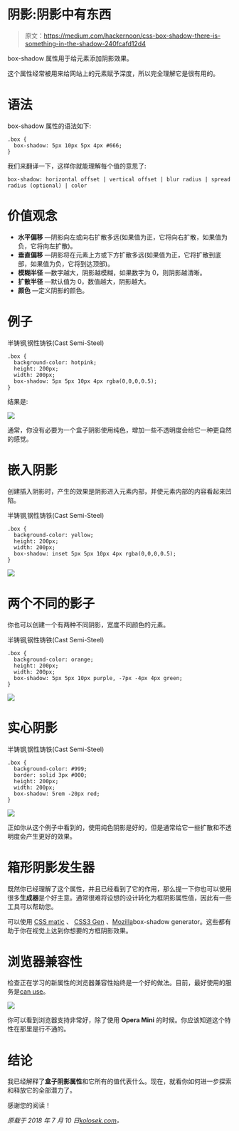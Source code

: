 # 阴影:阴影中有东西

> 原文：<https://medium.com/hackernoon/css-box-shadow-there-is-something-in-the-shadow-240fcafd12d4>

box-shadow 属性用于给元素添加阴影效果。

这个属性经常被用来给网站上的元素赋予深度，所以完全理解它是很有用的。

# 语法

box-shadow 属性的语法如下:

```
.box {
  box-shadow: 5px 10px 5px 4px #666;
}
```

我们来翻译一下，这样你就能理解每个值的意思了:

```
box-shadow: horizontal offset | vertical offset | blur radius | spread radius (optional) | color
```

# 价值观念

*   **水平偏移** —阴影向左或向右扩散多远(如果值为正，它将向右扩散，如果值为负，它将向左扩散)。
*   **垂直偏移** —阴影将在元素上方或下方扩散多远(如果值为正，它将扩散到底部，如果值为负，它将到达顶部)。
*   **模糊半径** —数字越大，阴影越模糊，如果数字为 0，则阴影越清晰。
*   **扩散半径** —默认值为 0，数值越大，阴影越大。
*   **颜色** —定义阴影的颜色。

# 例子

半铸钢ˌ钢性铸铁(Cast Semi-Steel)

```
.box {
  background-color: hotpink;
  height: 200px;
  width: 200px;
  box-shadow: 5px 5px 10px 4px rgba(0,0,0,0.5);
}
```

结果是:

![](img/73abd327d5aeaf059e2d6b71e4a7f4c6.png)

通常，你没有必要为一个盒子阴影使用纯色，增加一些不透明度会给它一种更自然的感觉。

# 嵌入阴影

创建插入阴影时，产生的效果是阴影进入元素内部，并使元素内部的内容看起来凹陷。

半铸钢ˌ钢性铸铁(Cast Semi-Steel)

```
.box {
  background-color: yellow;
  height: 200px;
  width: 200px;
  box-shadow: inset 5px 5px 10px 4px rgba(0,0,0,0.5);
}
```

![](img/0199c200717b61aa5fc9a912ff8d77c2.png)

# 两个不同的影子

你也可以创建一个有两种不同阴影，宽度不同颜色的元素。

半铸钢ˌ钢性铸铁(Cast Semi-Steel)

```
.box {
  background-color: orange;
  height: 200px;
  width: 200px;
  box-shadow: 5px 5px 10px purple, -7px -4px 4px green;
}
```

![](img/cd88445a1273d37c1fc1bde21cb25511.png)

# 实心阴影

半铸钢ˌ钢性铸铁(Cast Semi-Steel)

```
.box {
  background-color: #999;
  border: solid 3px #000;
  height: 200px;
  width: 200px;
  box-shadow: 5rem -20px red;
}
```

![](img/5701c4ccaf1e6005317ead17de9f0505.png)

正如你从这个例子中看到的，使用纯色阴影是好的，但是通常给它一些扩散和不透明度会产生更好的效果。

# 箱形阴影发生器

既然你已经理解了这个属性，并且已经看到了它的作用，那么提一下你也可以使用很多**生成器**是个好主意。通常很难将设想的设计转化为框阴影属性值，因此有一些工具可以帮助您。

可以使用 [CSS matic](https://www.cssmatic.com/box-shadow) 、 [CSS3 Gen](https://css3gen.com/box-shadow/) 、[Mozilla](https://developer.mozilla.org/en-US/docs/Web/CSS/CSS_Background_and_Borders/Box-shadow_generator)box-shadow generator。这些都有助于你在视觉上达到你想要的方框阴影效果。

# 浏览器兼容性

检查正在学习的新属性的浏览器兼容性始终是一个好的做法。目前，最好使用的服务是[can use](https://caniuse.com/)。

![](img/d20891312626516759f495ff3df6a859.png)

你可以看到浏览器支持非常好，除了使用 **Opera Mini** 的时候。你应该知道这个特性在那里是行不通的。

# 结论

我已经解释了**盒子阴影属性**和它所有的值代表什么。现在，就看你如何进一步探索和释放它的全部潜力了。

感谢您的阅读！

*原载于 2018 年 7 月 10 日*[*kolosek.com*](https://kolosek.com/unlocking-css-box-shadow/?utm_source=me)*。*